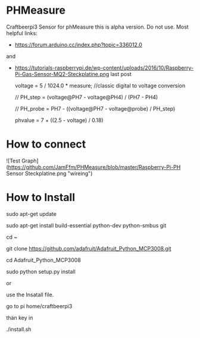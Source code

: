 # PHMeasure
Craftbeerpi3 Sensor for phMeasure
this is alpha version. Do not use.
Most helpful links:
- https://forum.arduino.cc/index.php?topic=336012.0

and

- https://tutorials-raspberrypi.de/wp-content/uploads/2016/10/Raspberry-Pi-Gas-Sensor-MQ2-Steckplatine.png last post


  voltage = 5 / 1024.0 * measure; //classic digital to voltage conversion


  // PH_step = (voltage@PH7 - voltage@PH4) / (PH7 - PH4)


  // PH_probe = PH7 - ((voltage@PH7 - voltage@probe) / PH_step)


  phvalue = 7 + ((2.5 - voltage) / 0.18)
  
# How to connect

![Test Graph](https://github.com/JamFfm/PHMeasure/blob/master/Raspberry-Pi-PH Sensor Steckplatine.png "wireing")

# How to Install

sudo apt-get update

sudo apt-get install build-essential python-dev python-smbus git

cd ~

git clone https://github.com/adafruit/Adafruit_Python_MCP3008.git

cd Adafruit_Python_MCP3008

sudo python setup.py install

or

use the Insatall file.

go to pi home/craftbeerpi3

than key in 

./install.sh
